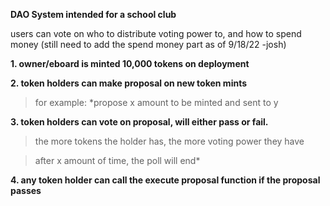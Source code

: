**DAO System intended for a school club**


users can vote on who to distribute voting power to, and how to spend money
(still need to add the spend money part as of 9/18/22 -josh)

**1. owner/eboard is minted 10,000 tokens on deployment**

**2. token holders can make proposal on new token mints**

>for example: *propose x amount to be minted and sent to y

**3. token holders can vote on proposal, will either pass or fail.**

>the more tokens the holder has, the more voting power they have

>after x amount of time, the poll will end*

**4. any token holder can call the execute proposal function if the proposal passes**

  

